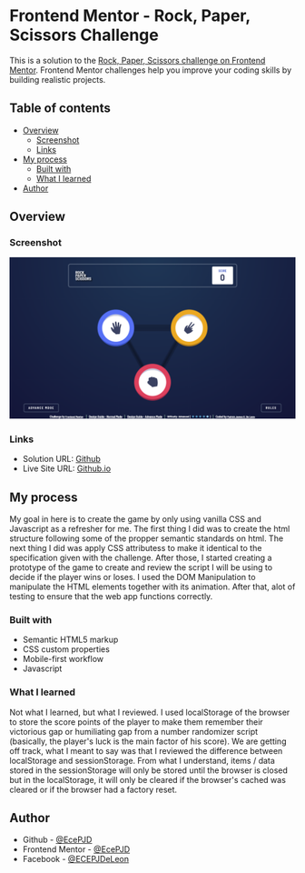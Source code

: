 # Frontend Mentor - Rock, Paper, Scissors Challenge

This is a solution to the [Rock, Paper, Scissors challenge on Frontend Mentor](https://www.frontendmentor.io/challenges/rock-paper-scissors-game-pTgwgvgH/). Frontend Mentor challenges help you improve your coding skills by building realistic projects.

## Table of contents

- [Overview](#overview)
  - [Screenshot](#screenshot)
  - [Links](#links)
- [My process](#my-process)
  - [Built with](#built-with)
  - [What I learned](#what-i-learned)
- [Author](#author)

## Overview

### Screenshot

![](./result.png)

### Links

- Solution URL: [Github](https://github.com/EcePJD/frontendMentor_rockPaperScissors)
- Live Site URL: [Github.io](https://ecepjd.github.io/frontendMentor_rockPaperScissors/)

## My process
My goal in here is to create the game by only using vanilla CSS and Javascript as a refresher for me. The first thing I did was to create the html structure following some of the propper semantic standards on html. The next thing I did was apply CSS attributess to make it identical to the specification given with the challenge. After those, I started creating a prototype of the game to create and review the script I will be using to decide if the player wins or loses. I used the DOM Manipulation to manipulate the HTML elements together with its animation. After that, alot of testing to ensure that the web app functions correctly.

### Built with
- Semantic HTML5 markup
- CSS custom properties
- Mobile-first workflow
- Javascript

### What I learned
Not what I learned, but what I reviewed. I used localStorage of the browser to store the score points of the player to make them remember their victorious gap or humiliating gap from a number randomizer script (basically, the player's luck is the main factor of his score). We are getting off track, what I meant to say was that I reviewed the difference between localStorage and sessionStorage. From what I understand, items / data stored in the sessionStorage will only be stored until the browser is closed but in the localStorage, it will only be cleared if the browser's cached was cleared or if the browser had a factory reset.

## Author

- Github - [@EcePJD](https://github.com/EcePJD)
- Frontend Mentor - [@EcePJD](https://www.frontendmentor.io/profile/EcePJD)
- Facebook - [@ECEPJDeLeon](https://www.facebook.com/ECEPJDeLeon)
